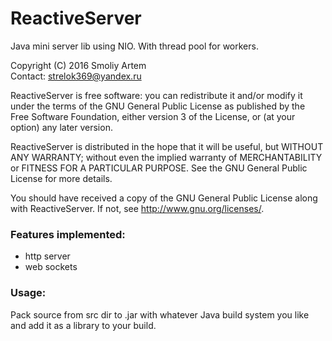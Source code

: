 # ReactiveServer
Java mini server lib using NIO. With thread pool for workers.

Copyright (C) 2016 Smoliy Artem<br>Contact: strelok369@yandex.ru

ReactiveServer is free software: you can redistribute it and/or modify it under the terms of the GNU General Public License as published by the Free Software Foundation, either version 3 of the License, or (at your option) any later version.

ReactiveServer is distributed in the hope that it will be useful, but WITHOUT ANY WARRANTY; without even the implied warranty of MERCHANTABILITY or FITNESS FOR A PARTICULAR PURPOSE. See the GNU General Public License for more details.

You should have received a copy of the GNU General Public License along with ReactiveServer. If not, see <http://www.gnu.org/licenses/>.

### Features implemented:
- http server
- web sockets

### Usage:
Pack source from src dir to .jar with whatever Java build system you like and add it as a library to your build.

